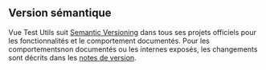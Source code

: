 ## Version sémantique

Vue Test Utils suit [Semantic Versioning](https://semver.org/) dans tous ses projets officiels pour les fonctionnalités et le comportement documentés. Pour les comportementsnon documentés ou les internes exposés, les changements sont décrits dans les [notes de version](https://github.com/vuejs/vue-test-utils/releases).
